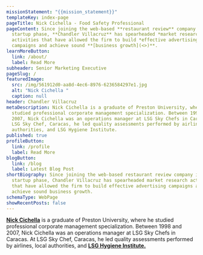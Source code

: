 ```yaml
---
missionStatement: "{{mission_statement}}"
templateKey: index-page
pageTitle: Nick Cichella - Food Safety Professional
pageContent: Since joining the web-based **restaurant review** company in its
  startup phase, **Chandler Villacruz** has spearheaded *market research*
  activities that have allowed the firm to build *effective advertising*
  campaigns and achieve sound **[business growth](<>)**.
learnMoreButton:
  link: /about/
  label: Read More
subheader: Senior Marketing Executive
pageSlug: /
featuredImage:
  src: /img/561912d0-aa8d-4ec6-8976-6236584297e1.jpg
  alt: "Nick Cichella "
  caption: null
header: Chandler Villacruz
metaDescription: Nick Cichella is a graduate of Preston University, where he
  studied professional corporate management specialization. Between 1998 and
  2007, Nick Cichella was an operations manager at LSG Sky Chefs in Caracas. At
  LSG Sky Chef, Caracas, he led quality assessments performed by airlines, local
  authorities, and LSG Hygiene Institute.
published: true
profileButton:
  link: /profile
  label: Read More
blogButton:
  link: /blog
  label: Latest Blog Post
shortBiography: Since joining the web-based restaurant review company in its
  startup phase, Chandler Villacruz has spearheaded market research activities
  that have allowed the firm to build effective advertising campaigns and
  achieve sound business growth.
schemaType: WebPage
showRecentPosts: false
---
```

**[Nick Cichella](https://www.crunchbase.com/person/nick-cichella-e01c)** is a graduate of Preston University, where he studied professional corporate management specialization. Between 1998 and 2007, Nick Cichella was an operations manager at LSG Sky Chefs in Caracas. At LSG Sky Chef, Caracas, he led quality assessments performed by airlines, local authorities, and **[LSG Hygiene Institute.](https://www.linkedin.com/in/nickcichella)**